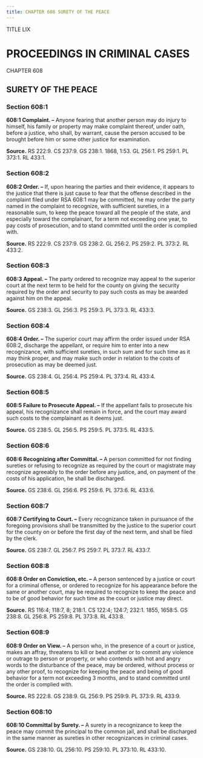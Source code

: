 ```yaml
---
title: CHAPTER 608 SURETY OF THE PEACE
---
```


TITLE LIX
                                             
PROCEEDINGS IN CRIMINAL CASES
=============================

CHAPTER 608
                                             
SURETY OF THE PEACE
-------------------

### Section 608:1

 **608:1 Complaint. –** Anyone fearing that another person may do
injury to himself, his family or property may make complaint thereof,
under oath, before a justice, who shall, by warrant, cause the person
accused to be brought before him or some other justice for examination.

**Source.** RS 222:9. CS 237:9. GS 238:1. 1868, 1:53. GL 256:1. PS
259:1. PL 373:1. RL 433:1.

### Section 608:2

 **608:2 Order. –** If, upon hearing the parties and their evidence,
it appears to the justice that there is just cause to fear that the
offense described in the complaint filed under RSA 608:1 may be
committed, he may order the party named in the complaint to recognize,
with sufficient sureties, in a reasonable sum, to keep the peace toward
all the people of the state, and especially toward the complainant, for
a term not exceeding one year, to pay costs of prosecution, and to stand
committed until the order is complied with.

**Source.** RS 222:9. CS 237:9. GS 238:2. GL 256:2. PS 259:2. PL 373:2.
RL 433:2.

### Section 608:3

 **608:3 Appeal. –** The party ordered to recognize may appeal to the
superior court at the next term to be held for the county on giving the
security required by the order and security to pay such costs as may be
awarded against him on the appeal.

**Source.** GS 238:3. GL 256:3. PS 259:3. PL 373:3. RL 433:3.

### Section 608:4

 **608:4 Order. –** The superior court may affirm the order issued
under RSA 608:2, discharge the appellant, or require him to enter into a
new recognizance, with sufficient sureties, in such sum and for such
time as it may think proper, and may make such order in relation to the
costs of prosecution as may be deemed just.

**Source.** GS 238:4. GL 256:4. PS 259:4. PL 373:4. RL 433:4.

### Section 608:5

 **608:5 Failure to Prosecute Appeal. –** If the appellant fails to
prosecute his appeal, his recognizance shall remain in force, and the
court may award such costs to the complainant as it deems just.

**Source.** GS 238:5. GL 256:5. PS 259:5. PL 373:5. RL 433:5.

### Section 608:6

 **608:6 Recognizing after Committal. –** A person committed for not
finding sureties or refusing to recognize as required by the court or
magistrate may recognize agreeably to the order before any justice, and,
on payment of the costs of his application, he shall be discharged.

**Source.** GS 238:6. GL 256:6. PS 259:6. PL 373:6. RL 433:6.

### Section 608:7

 **608:7 Certifying to Court. –** Every recognizance taken in
pursuance of the foregoing provisions shall be transmitted by the
justice to the superior court for the county on or before the first day
of the next term, and shall be filed by the clerk.

**Source.** GS 238:7. GL 256:7. PS 259:7. PL 373:7. RL 433:7.

### Section 608:8

 **608:8 Order on Conviction, etc. –** A person sentenced by a
justice or court for a criminal offense, or ordered to recognize for his
appearance before the same or another court, may be required to
recognize to keep the peace and to be of good behavior for such time as
the court or justice may direct.

**Source.** RS 116:4; 118:7, 8; 218:1. CS 122:4; 124:7; 232:1. 1855,
1658:5. GS 238:8. GL 256:8. PS 259:8. PL 373:8. RL 433:8.

### Section 608:9

 **608:9 Order on View. –** A person who, in the presence of a court
or justice, makes an affray, threatens to kill or beat another or to
commit any violence or outrage to person or property, or who contends
with hot and angry words to the disturbance of the peace, may be
ordered, without process or any other proof, to recognize for keeping
the peace and being of good behavior for a term not exceeding 3 months,
and to stand committed until the order is complied with.

**Source.** RS 222:8. GS 238:9. GL 256:9. PS 259:9. PL 373:9. RL 433:9.

### Section 608:10

 **608:10 Committal by Surety. –** A surety in a recognizance to keep
the peace may commit the principal to the common jail, and shall be
discharged in the same manner as sureties in other recognizances in
criminal cases.

**Source.** GS 238:10. GL 256:10. PS 259:10. PL 373:10. RL 433:10.
